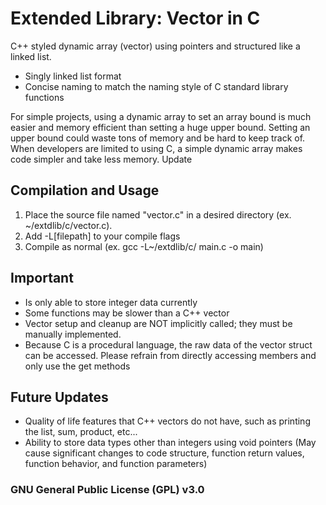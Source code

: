 # Extended Library: Vector in C
C++ styled dynamic array (vector) using pointers and structured like a linked list.
* Singly linked list format
* Concise naming to match the naming style of C standard library functions

For simple projects, using a dynamic array to set an array bound is much easier and memory efficient than setting a huge upper bound.
Setting an upper bound could waste tons of memory and be hard to keep track of. When developers are limited to using C, a simple dynamic array makes code simpler and take less memory.
Update 

## Compilation and Usage
1. Place the source file named "vector.c" in a desired directory (ex. ~/extdlib/c/vector.c).
2. Add -L[filepath] to your compile flags
3. Compile as normal (ex. gcc -L~/extdlib/c/ main.c -o main)

## Important
* Is only able to store integer data currently
* Some functions may be slower than a C++ vector
* Vector setup and cleanup are NOT implicitly called; they must be manually implemented.
* Because C is a procedural language, the raw data of the vector struct can be accessed. Please refrain from directly accessing members and only use the get methods

## Future Updates
* Quality of life features that C++ vectors do not have, such as printing the list, sum, product, etc...
* Ability to store data types other than integers using void pointers (May cause significant changes to code structure, function return values, function behavior, and function parameters)

### GNU General Public License (GPL) v3.0
